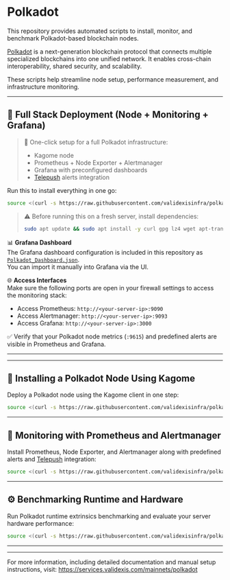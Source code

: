 # Polkadot

This repository provides automated scripts to install, monitor, and benchmark Polkadot-based blockchain nodes.

[Polkadot](https://polkadot.network/) is a next-generation blockchain protocol that connects multiple specialized blockchains into one unified network. It enables cross-chain interoperability, shared security, and scalability.

These scripts help streamline node setup, performance measurement, and infrastructure monitoring.

---

## 🚀 Full Stack Deployment (Node + Monitoring + Grafana)

> 🧩 One-click setup for a full Polkadot infrastructure:
> - Kagome node
> - Prometheus + Node Exporter + Alertmanager
> - Grafana with preconfigured dashboards
> - [Telepush](https://telepush.dev) alerts integration

Run this to install everything in one go:

~~~bash
source <(curl -s https://raw.githubusercontent.com/validexisinfra/polkadot/main/kagome_prometheus_alerting_grafana.sh)
~~~

> ⚠️ Before running this on a fresh server, install dependencies:
> ```bash
> sudo apt update && sudo apt install -y curl gpg lz4 wget apt-transport-https software-properties-common
> ```

📊 **Grafana Dashboard**  
The Grafana dashboard configuration is included in this repository as [`Polkadot_Dashboard.json`](./Polkadot_Dashboard.json).  
You can import it manually into Grafana via the UI.

🌐 **Access Interfaces**  
Make sure the following ports are open in your firewall settings to access the monitoring stack:

- Access Prometheus: `http://<your-server-ip>:9090`
- Access Alertmanager: `http://<your-server-ip>:9093`
- Access Grafana: `http://<your-server-ip>:3000`

✅ Verify that your Polkadot node metrics (`:9615`) and predefined alerts are visible in Prometheus and Grafana.

---
---

## 🧱 Installing a Polkadot Node Using Kagome

Deploy a Polkadot node using the Kagome client in one step:

~~~bash
source <(curl -s https://raw.githubusercontent.com/validexisinfra/polkadot/main/install_kagome.sh)
~~~

---

## 📡 Monitoring with Prometheus and Alertmanager

Install Prometheus, Node Exporter, and Alertmanager along with predefined alerts and [Telepush](https://telepush.dev) integration:

~~~bash
source <(curl -s https://raw.githubusercontent.com/validexisinfra/polkadot/main/install-alertmanager.sh)
~~~

---

## ⚙️ Benchmarking Runtime and Hardware

Run Polkadot runtime extrinsics benchmarking and evaluate your server hardware performance:

~~~bash
source <(curl -s https://raw.githubusercontent.com/validexisinfra/polkadot/main/install-benchmark.sh)
~~~

---
---

For more information, including detailed documentation and manual setup instructions, visit:
https://services.validexis.com/mainnets/polkadot
